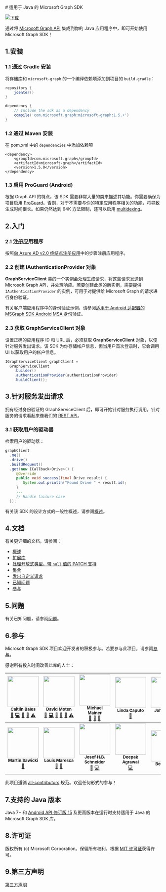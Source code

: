 \# 适用于 Java 的 Microsoft Graph SDK

[ ![下载](https://api.bintray.com/packages/microsoftgraph/Maven/microsoft-graph/images/download.svg) ](https://bintray.com/microsoftgraph/Maven/microsoft-graph/_latestVersion)


通过将 [Microsoft Graph API](https://graph.microsoft.io/en-us/getting-started) 集成到你的 Java 应用程序中，即可开始使用 Microsoft Graph SDK！

## 1.安装

### 1.1 通过 Gradle 安装

将存储库和 `microsoft-graph` 的一个编译依赖项添加到项目的 `build.gradle`：

```gradle
repository {
    jcenter()
}

dependency {
    // Include the sdk as a dependency
    compile('com.microsoft.graph:microsoft-graph:1.5.+')
}
```

### 1.2 通过 Maven 安装
在 pom.xml 中的 `dependencies` 中添加依赖项
```dependency
<dependency>
	<groupId>com.microsoft.graph</groupId>
	<artifactId>microsoft-graph</artifactId>
	<version>1.5.0</version>
</dependency>
```

### 1.3 启用 ProGuard (Android)
根据 Graph API 的特点，该 SDK 需要非常大量的类来描述其功能。你需要确保为项目启用 [ProGuard](https://developer.android.com/studio/build/shrink-code.html)。否则，对于不需要与你的特定应用程序相关的功能，将导致生成时间很长。如果仍然达到 64K 方法限制，还可以启用 [multidexing](https://developer.android.com/studio/build/multidex.html)。

## 2.入门

### 2.1 注册应用程序

按照[向 Azure AD v2.0 终结点注册应用](https://developer.microsoft.com/zh-cn/graph/docs/concepts/auth_register_app_v2)中的步骤注册应用程序。

### 2.2 创建 IAuthenticationProvider 对象

**GraphServiceClient** 类的一个实例会处理生成请求，将这些请求发送到 Microsoft Graph API，并处理响应。若要创建此类的新实例，需要提供 `IAuthenticationProvider` 的实例，可用于对提供给 Microsoft Graph 的请求进行身份验证。

有关客户端应用程序中的身份验证示例，请参阅[适用于 Android 适配器的 MSGraph SDK Android MSA 身份验证](https://github.com/microsoftgraph/msgraph-sdk-android-msa-auth-for-android-adapter)。

### 2.3 获取 GraphServiceClient 对象
设置正确的应用程序 ID 和 URL 后，必须获取 **GraphServiceClient** 对象，以便针对服务发出请求。该 SDK 为你存储帐户信息，但当用户首次登录时，它会调用 UI 以获取用户的帐户信息。

```java
IGraphServiceClient graphClient = 
  GraphServiceClient
    .builder()
    .authenticationProvider(authenticationProvider)
    .buildClient();
```

## 3.针对服务发出请求

拥有经过身份验证的 GraphServiceClient 后，即可开始针对服务执行调用。针对服务的请求看起来像我们的 [REST API](https://developer.microsoft.com/zh-cn/graph/docs/concepts/overview)。

### 3.1 获取用户的驱动器

检索用户的驱动器：

```java
graphClient
  .me()
  .drive()
  .buildRequest()
  .get(new ICallback<Drive>() {
     @Override
     public void success(final Drive result) {
        System.out.println("Found Drive " + result.id);
     }
     ...
     // Handle failure case
  });
```

有关该 SDK 的设计方式的一般性概述，请参阅[概述](https://github.com/microsoftgraph/msgraph-sdk-java/wiki/Overview)。

## 4.文档

有关更详细的文档，请参阅：

* [概述](https://github.com/microsoftgraph/msgraph-sdk-java/wiki/Overview)
* [扩展库](https://github.com/microsoftgraph/msgraph-sdk-java/wiki/Extending-the-Library)
* [处理开放式类型，带 `null` 值的 PATCH 支持](https://github.com/microsoftgraph/msgraph-sdk-java/wiki/Working-with-Open-Types)
* [集合](https://github.com/microsoftgraph/msgraph-sdk-java/wiki/Working-with-Collections)
* [发出自定义请求](https://github.com/microsoftgraph/msgraph-sdk-java/wiki/Custom-Requests)
* [已知问题](https://github.com/microsoftgraph/msgraph-sdk-java/wiki/Known-Issues)
* [参与](https://github.com/microsoftgraph/msgraph-sdk-java/blob/master/CONTRIBUTING.md)

## 5.问题

有关已知问题，请参阅[问题](https://github.com/MicrosoftGraph/msgraph-sdk-java/issues)。

## 6.参与

Microsoft Graph SDK 项目欢迎开发者的积极参与。若要参与此项目，请参阅[参与](https://github.com/microsoftgraph/msgraph-sdk-java/blob/master/CONTRIBUTING.md)。

感谢所有投入时间改善此库的人士：

<!-- ALL-CONTRIBUTORS-LIST:START  -->
<!-- prettier-ignore -->
| [<img src="https://avatars.githubusercontent.com/u/2273297?v=4" width="100px;"/><br /><sub><b>Caitlin Bales</b></sub>](https://developer.microsoft.com/graph)<br />[💬](#question-cbales "Answering Questions") [💻](https://github.com/microsoftgraph/msgraph-sdk-java/commits?author=cbales "Code") [📖](https://github.com/microsoftgraph/msgraph-sdk-java/wiki "Documentation") [👀](#review-cbales "Reviewed Pull Requests") [⚠️](https://github.com/microsoftgraph/msgraph-sdk-java/commits?author=cbales "Tests")| [<img src="https://avatars.githubusercontent.com/u/318187?v=4" width="100px;"/><br /><sub><b>David Moten</b></sub>](https://github.com/davidmoten)<br /> [🐛](https://github.com/microsoftgraph/msgraph-sdk-java/issues?q=is%3Aissue+author%3Adavidmoten "Bug reports") [💻](https://github.com/microsoftgraph/msgraph-sdk-java/commits?author=davidmoten "Code") [📖](https://github.com/microsoftgraph/msgraph-sdk-java/commit/87389b5a4240072e3f2226a2f04f089916ffed0b#diff-04c6e90faac2675aa89e2176d2eec7d8 "Documentation") [🤔](#ideas-davidmoten "Ideas & Planning") [👀](#review-davidmoten "Reviewed Pull Requests") [⚠️](https://github.com/microsoftgraph/msgraph-sdk-java/commits?author=davidmoten "Tests") | [<img src="https://avatars.githubusercontent.com/u/8527305?v=4" width="100px;"/><br /><sub><b>Michael Mainer</b></sub>](https://developer.microsoft.com/graph)<br /> [💬](#question-cbales "Answering Questions") [🤔](#ideas-MIchaelMainer "Ideas & Planning") [👀](#review-MIchaelMainer "Reviewed Pull Requests") | [<img src="https://avatars.githubusercontent.com/u/27295799?v=4" width="100px;"/><br /><sub><b>Linda Caputo</b></sub>](https://developer.microsoft.com/graph)<br />[📖](https://github.com/microsoftgraph/msgraph-sdk-java/wiki "Documentation") | [<img src="https://avatars.githubusercontent.com/u/8884923?v=4" width="100px;"/><br /><sub><b>John Austin</b></sub>](https://developer.microsoft.com/graph)<br />[🐛](https://github.com/microsoftgraph/msgraph-sdk-java/issues "Bug reports") | [<img src="https://avatars.githubusercontent.com/u/3460953?v=4" width="100px;"/><br /><sub><b>Dmitry Pimenov</b></sub>](https://developer.microsoft.com/graph)<br />[🤔](#ideas-dpim "Ideas & Planning") | [<img src="https://avatars.githubusercontent.com/u/1427840?v=4" width="100px;"/><br /><sub><b>Jonathan Giles</b></sub>](https://github.com/JonathanGiles)<br />[🤔](#ideas-JonathanGiles "Ideas & Planning") |
| :---: | :---: | :---: | :---: | :---: | :---: | :---: |
|  [<img src="https://avatars.githubusercontent.com/u/881767?v=4" width="100px;"/><br /><sub><b>Martin Sawicki</b></sub>](https://github.com/martinsawicki)<br />[🤔](#ideas-martinsawicki "Ideas & Planning") | [<img src="https://avatars.githubusercontent.com/u/29152134?v=4" width="100px;"/><br /><sub><b>Louis Maresca</b></sub>](https://github.com/LouMM)<br />[🤔](#ideas-LouMM "Ideas & Planning") [👀](#review-LouMM "Reviewed Pull Requests") | [<img src="https://avatars.githubusercontent.com/u/604089?v=4" width="100px;"/><br /><sub><b>Josef H.B. Schneider</b></sub>](https://j0s.at/)<br />[🐛](https://github.com/microsoftgraph/msgraph-sdk-java/issues?q=is%3Aissue+author%3AJ0s3f "Bug reports") [💻](https://github.com/microsoftgraph/msgraph-sdk-java/commits?author=J0s3f "Code") | [<img src="https://avatars2.githubusercontent.com/u/3197588?v=4" width="100px;"/><br /><sub><b>Deepak Agrawal</b></sub>](https://github.com/deepak2016)<br />[💻](https://github.com/microsoftgraph/msgraph-sdk-java/commits?author=deepak2016 "Code") | <img src="https://avatars.githubusercontent.com/u/22523479?v=4" width="100px;"/><br /><sub><b>Ben Tipper</b></sub><br /> | [<img src="https://avatars3.githubusercontent.com/u/16473684?v=4" width="100px;"/><br /><sub><b>Nakul Sabharwal</b></sub>](https://github.com/NakulSabharwal)<br />[💻](https://github.com/microsoftgraph/msgraph-sdk-java/commits?author=NakulSabharwal "Code") [👀](#review-NakulSabharwal "Reviewed Pull Requests")
<!-- ALL-CONTRIBUTORS-LIST:END -->

此项目遵循 [all-contributors](https://github.com/kentcdodds/all-contributors) 规范。欢迎任何形式的参与！

## 7.支持的 Java 版本
Java 7+ 和 [Android API 修订版 15](http://source.android.com/source/build-numbers.html) 及更高版本在运行时支持适用于 Java 的 Microsoft Graph SDK 库。

## 8.许可证

版权所有 (c) Microsoft Corporation。保留所有权利。根据 [MIT 许可证](LICENSE)获得许可。

## 9.第三方声明

[第三方声明](THIRD%20PARTY%20NOTICES)
